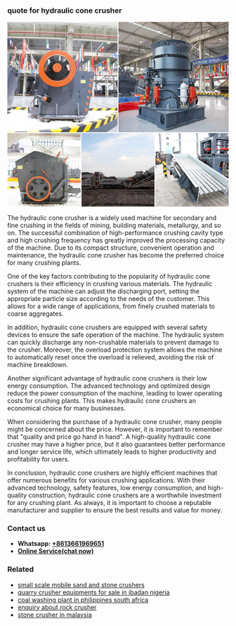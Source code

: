 <h3>quote for hydraulic cone crusher</h3><img src='1704856975.jpg' alt=''><p>The hydraulic cone crusher is a widely used machine for secondary and fine crushing in the fields of mining, building materials, metallurgy, and so on. The successful combination of high-performance crushing cavity type and high crushing frequency has greatly improved the processing capacity of the machine. Due to its compact structure, convenient operation and maintenance, the hydraulic cone crusher has become the preferred choice for many crushing plants.</p><p>One of the key factors contributing to the popularity of hydraulic cone crushers is their efficiency in crushing various materials. The hydraulic system of the machine can adjust the discharging port, setting the appropriate particle size according to the needs of the customer. This allows for a wide range of applications, from finely crushed materials to coarse aggregates.</p><p>In addition, hydraulic cone crushers are equipped with several safety devices to ensure the safe operation of the machine. The hydraulic system can quickly discharge any non-crushable materials to prevent damage to the crusher. Moreover, the overload protection system allows the machine to automatically reset once the overload is relieved, avoiding the risk of machine breakdown.</p><p>Another significant advantage of hydraulic cone crushers is their low energy consumption. The advanced technology and optimized design reduce the power consumption of the machine, leading to lower operating costs for crushing plants. This makes hydraulic cone crushers an economical choice for many businesses.</p><p>When considering the purchase of a hydraulic cone crusher, many people might be concerned about the price. However, it is important to remember that "quality and price go hand in hand". A high-quality hydraulic cone crusher may have a higher price, but it also guarantees better performance and longer service life, which ultimately leads to higher productivity and profitability for users.</p><p>In conclusion, hydraulic cone crushers are highly efficient machines that offer numerous benefits for various crushing applications. With their advanced technology, safety features, low energy consumption, and high-quality construction, hydraulic cone crushers are a worthwhile investment for any crushing plant. As always, it is important to choose a reputable manufacturer and supplier to ensure the best results and value for money.</p><h3>Contact us</h3><ul><li><strong>Whatsapp:&nbsp;<a href="https://wa.me/8613661969651">+8613661969651</a></strong></li><li><a href="https://swt.shibang-china.com/?git&amp;zhl&amp;quote for hydraulic cone crusher"><strong>Online Service(chat now)</strong></a></li></ul><h3>Related</h3><ul><li><a href='small scale mobile sand and stone crushers.md'>small scale mobile sand and stone crushers</a></li><li><a href='quarry crusher equipments for sale in ibadan nigeria.md'>quarry crusher equipments for sale in ibadan nigeria</a></li><li><a href='coal washing plant in philippines south africa.md'>coal washing plant in philippines south africa</a></li><li><a href='enquiry about rock crusher.md'>enquiry about rock crusher</a></li><li><a href='stone crusher in malaysia.md'>stone crusher in malaysia</a></li></ul>